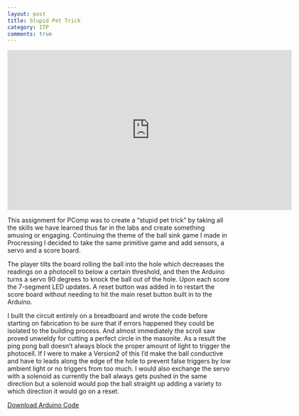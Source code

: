 ```yaml
---
layout: post
title: Stupid Pet Trick
category: ITP
comments: true
---
```


<iframe src="http://player.vimeo.com/video/15904819?title=0&amp;byline=0&amp;portrait=0" width="640" height="360" frameborder="0"></iframe>

This assignment for PComp was to create a “stupid pet trick” by taking all the skills we have learned thus far in the labs and create something amusing or engaging. Continuing the theme of the ball sink game I made in Procressing I decided to take the same primitive game and add sensors, a servo and a score board.

The player tilts the board rolling the ball into the hole which decreases the readings on a photocell to below a certain threshold, and then the Arduino turns a servo 90 degrees to knock the ball out of the hole. Upon each score the 7-segment LED updates. A reset button was added in to restart the score board without needing to hit the main reset button built in to the Arduino.

I built the circuit entirely on a breadboard and wrote the code before starting on fabrication to be sure that if errors happened they could be isolated to the building process. And almost immediately the scroll saw proved unwieldy for cutting a perfect circle in the masonite. As a result the ping pong ball doesn’t always block the proper amount of light to trigger the photocell. If I were to make a Version2 of this I’d make the ball conductive and have to leads along the edge of the hole to prevent false triggers by low ambient light or no triggers from too much. I would also exchange the servo with a solenoid as currently the ball always gets pushed in the same direction but a solenoid would pop the ball straight up adding a variety to which direction it would go on a reset.

[Download Arduino Code](http://sklise.s3.amazonaws.com/itp/pcomp_pettrick_code.zip)

